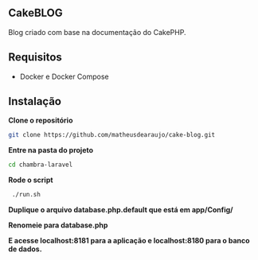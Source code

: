 CakeBLOG
------------
Blog criado com base na documentação do CakePHP.

Requisitos
------------
 - Docker e Docker Compose
 
 Instalação
------------
 
**Clone o repositório**
```sh
git clone https://github.com/matheusdearaujo/cake-blog.git
```

**Entre na pasta do projeto**

```sh
cd chambra-laravel
```

**Rode o script**

```sh
 ./run.sh
```

**Duplique o arquivo database.php.default que está em app/Config/**

**Renomeie para database.php**

**E acesse localhost:8181 para a aplicação e localhost:8180 para o banco de dados.**
